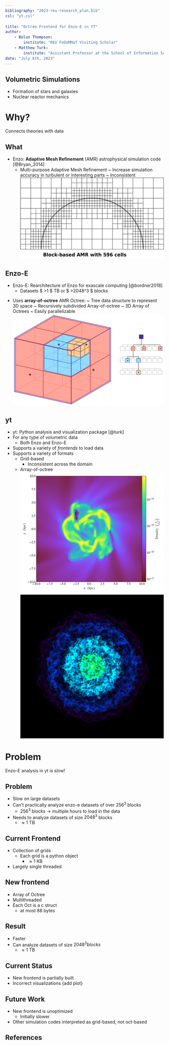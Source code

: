 ```yaml
---
bibliography: "2023-reu-research_plan.bib"
csl: "yt.csl"

title: "Octree Frontend for Enzo-E in YT"
author: 
    - Bolun Thompson:
        institute: "REU FoDoMMaT Visiting Scholar"
    - Matthew Turk:
        institute: "Assistant Professor at the School of Information Sciences"
date: "July 6th, 2023"
---
```


## Volumetric Simulations
- Formation of stars and galaxies
- Nuclear reactor mechanics
# Why?
Connects theories with data
## What
- Enzo: **Adaptive Mesh Refinement** (AMR) astrophysical simulation code
    [@Bryan_2014]
    - Multi-purpose
Adaptive Mesh Refinement
    ~ Increase simulation accuracy in turbulent or interesting parts
    ~ Inconsistent
![Block AMR](block_amr.png)
## Enzo-E
- Enzo-E: Rearchitecture of Enzo for exascale computing [@bordner2018]
    - Datasets $ >1 $ TB or $ >2048^3 $ blocks
<!-- - {if time mention Cello} -->
- Uses **array-of-octree** AMR
Octree:
    ~ Tree data structure to represent 3D space
    ~ Recursively subdivided
Array-of-octree
    ~ 3D Array of Octrees
    ~ Easily parallelizable
![Octree](apple_3d_octree.png)
## yt
- yt: Python analysis and visualization package [@turk]
- For any type of volumetric data 
    - Both Enzo and Enzo-E
- Supports a variety of *frontends* to load data
- Supports a variety of formats
    - Grid-based
        - Inconsistent across the domain
    - Array-of-octree
![Slice over z axis of density](galaxy0030_Slice_z_density.png)
![3D visualization of density](galaxy0030_3dviz.png)
# Problem
Enzo-E analysis in yt is slow!
## Problem
- Slow on large datasets
- Can't practically analyze enzo-e datasets of over $256^3$ blocks
    - $256^3$ blocks -> multiple hours to load in the data
- Needs to analyze datasets of size $2048^3$ blocks
    - $\approx 1$ TB
## Current Frontend
- Collection of grids
    - Each grid is a python object
        - $\approx 1$ KB
- Largely single threaded
## New frontend
- Array of Octree
- Multithreaded
- Each Oct is a c struct
    - at most 88 bytes
## Result
- Faster
- Can analyze datasets of size $2048^3 blocks$
    - $\approx 1$ TB
## Current Status
- New frontend is partially built
- Incorrect visualizations {add plot}
## Future Work
- New frontend is unoptimized
    - Initially slower
- Other simulation codes interpreted as grid-based, not oct-based
## References

